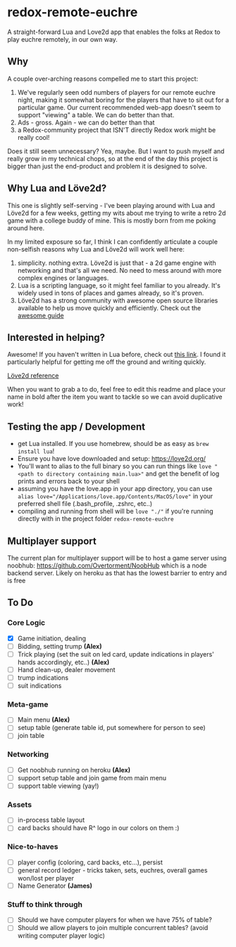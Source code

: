 # redox-remote-euchre
A straight-forward Lua and Love2d app that enables the folks at Redox to play euchre remotely, in our own way.

## Why
A couple over-arching reasons compelled me to start this project:
1. We've regularly seen odd numbers of players for our remote euchre night, making it somewhat boring for the players that have to sit out for a particular game. Our current recommended web-app doesn't seem to support "viewing" a table. We can do better than that.
2. Ads - gross. Again - we can do better than that
3. a Redox-community project that ISN'T directly Redox work might be really cool!

Does it still seem unnecessary? Yea, maybe. But I want to push myself and really grow in my technical chops, so at the end of the day this project is bigger than just the end-product and problem it is designed to solve.

## Why Lua and Löve2d?
This one is slightly self-serving - I've been playing around with Lua and Löve2d for a few weeks, getting my wits about me trying to write a retro 2d game with a college buddy of mine. This is mostly born from me poking around here.

In my limited exposure so far, I think I can confidently articulate a couple non-selfish reasons why Lua and Löve2d will work well here:
1. simplicity. nothing extra. Löve2d is just that - a 2d game engine with networking and that's all we need. No need to mess around with more complex engines or languages.
2. Lua is a scripting language, so it might feel familiar to you already. It's widely used in tons of places and games already, so it's proven.
3. Löve2d has a strong community with awesome open source libraries available to help us move quickly and efficiently. Check out the [awesome guide](https://github.com/love2d-community/awesome-love2d)

## Interested in helping?
Awesome! If you haven't written in Lua before, check out [this link](http://tylerneylon.com/a/learn-lua/). I found it particularly helpful for getting me off the ground and writing quickly.

[Löve2d reference](https://love2d.org/wiki/Main_Page)

When you want to grab a to do, feel free to edit this readme and place your name in bold after the item you want to tackle so we can avoid duplicative work!

## Testing the app / Development
- get Lua installed. If you use homebrew, should be as easy as `brew install lua`!
- Ensure you have love downloaded and setup: https://love2d.org/
- You'll want to alias to the full binary so you can run things like `love "<path to directory containing main.lua>"` and get the benefit of log prints and errors back to your shell
- assuming you have the love.app in your app directory, you can use `alias love="/Applications/love.app/Contents/MacOS/love"` in your preferred shell file (.bash_profile, .zshrc, etc..)
- compiling and running from shell will be `love "./"` if you're running directly with in the project folder `redox-remote-euchre`

## Multiplayer support
The current plan for multiplayer support will be to host a game server using noobhub: https://github.com/Overtorment/NoobHub which is a node backend server. Likely on heroku as that has the lowest barrier to entry and is free

## To Do
### Core Logic
- [X] Game initiation, dealing 
- [ ] Bidding, setting trump **(Alex)**
- [ ] Trick playing (set the suit on led card, update indications in players' hands accordingly, etc..) **(Alex)**
- [ ] Hand clean-up, dealer movement
- [ ] trump indications
- [ ] suit indications
### Meta-game
- [ ] Main menu **(Alex)**
- [ ] setup table (generate table id, put somewhere for person to see)
- [ ] join table
### Networking
- [ ] Get noobhub running on heroku  **(Alex)**
- [ ] support setup table and join game from main menu
- [ ] support table viewing (yay!)
### Assets
- [ ] in-process table layout
- [ ] card backs should have R^ logo in our colors on them :)
### Nice-to-haves
- [ ] player config (coloring, card backs, etc...), persist
- [ ] general record ledger - tricks taken, sets, euchres, overall games won/lost per player
- [ ] Name Generator **(James)**
### Stuff to think through
- [ ] Should we have computer players for when we have 75% of table?
- [ ] Should we allow players to join multiple concurrent tables? (avoid writing computer player logic)
